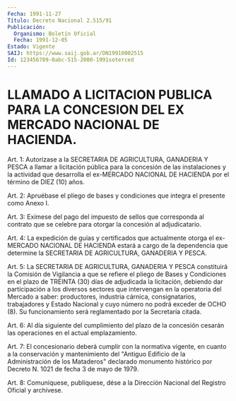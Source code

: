 ```yaml
---
Fecha: 1991-11-27
Título: Decreto Nacional 2.515/91
Publicación:
  Organismo: Boletín Oficial
  Fecha: 1991-12-05
Estado: Vigente
SAIJ: https://www.saij.gob.ar/DN19910002515
Id: 123456789-0abc-515-2000-1991soterced
---
```

# LLAMADO A LICITACION PUBLICA PARA LA CONCESION DEL EX MERCADO NACIONAL DE HACIENDA.

<a id="1"></a>
Art. 1: Autorízase a la SECRETARIA DE AGRICULTURA, GANADERIA  Y PESCA  a  llamar  a  licitación  pública  para  la concesión de las instalaciones y la actividad que desarrolla el ex-MERCADO  NACIONAL DE HACIENDA por el término de DIEZ (10) años.

<a id="2"></a>
Art. 2: Apruébase el pliego de bases y condiciones que integra el  presente como Anexo I.

<a id="3"></a>
Art. 3: Exímese del pago del impuesto de sellos que corresponda al contrato que se celebre para otorgar la concesión al adjudicatario.

<a id="4"></a>
Art.  4: La expedición de guías y certificados que actualmente otorga el ex-MERCADO  NACIONAL  DE  HACIENDA  estará  a cargo de la dependencia  que determine la SECRETARIA DE AGRICULTURA,  GANADERIA Y PESCA.

<a id="5"></a>
Art.  5:  La  SECRETARIA  DE  AGRICULTURA,  GANADERIA Y PESCA constituirá  la  Comisión  de Vigilancia a que se refiere el pliego de  Bases  y  Condiciones en el  plazo  de  TREINTA  (30)  días  de adjudicada  la  licitación,    debiendo  dar  participación  a  los diversos sectores que intervengan  en  la  operatoria del Mercado a saber: productores, industria cárnica, consignatarios, trabajadores y Estado Nacional y cuyo número  no  podrá  exceder de OCHO  (8).  Su  funcionamiento  será reglamentado por la Secretaría citada.

<a id="6"></a>
Art.  6:  Al  día  siguiente  del cumplimiento del plazo de la concesión  cesarán  las  operaciones en  el  actual  emplazamiento.

<a id="7"></a>
Art.  7:  El  concesionario  deberá  cumplir  con la normativa vigente,  en cuanto a la conservación y mantenimiento  del "Antiguo Edificio    de   la  Administración  de  los  Mataderos"  declarado monumento histórico  por  Decreto  N.  1021  de  fecha 3 de mayo de 1979.

<a id="8"></a>
Art.  8: Comuníquese, publíquese, dése a la Dirección Nacional del Registro Oficial y archívese.